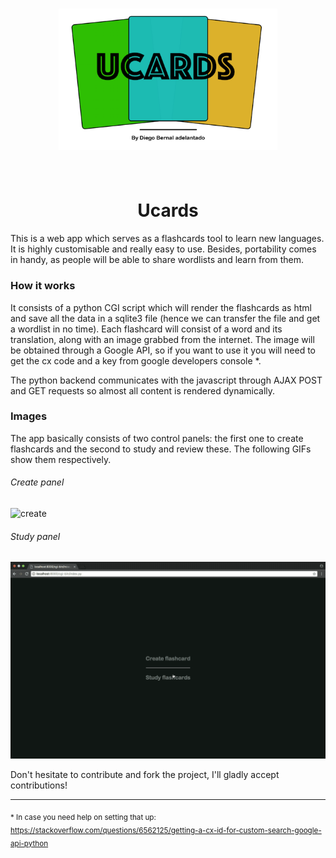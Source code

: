 <h1 align="center">
  <img src="https://github.com/diego95root/UCards/blob/master/Images/main.png" alt="UCards" style="max-width:350px">
</h1>

<h1 align="center">
  <br>
  Ucards
  <br>
</h1>

This is a web app which serves as a flashcards tool to learn new languages. It is highly customisable and really easy to use. Besides, portability comes in handy, as people will be able to share wordlists and learn from them.

### How it works

It consists of a python CGI script which will render the flashcards as html and save all the data in a sqlite3 file (hence we can transfer the file and get a wordlist in no time). Each flashcard will consist of a word and its translation, along with an image grabbed from the internet. The image will be obtained through a Google API, so if you want to use it you will need to get the cx code and a key from google developers console \*.

The python backend communicates with the javascript through AJAX POST and GET requests so almost all content is rendered dynamically.

### Images

The app basically consists of two control panels: the first one to create flashcards and the second to study and review these. The following GIFs show them respectively.

###### Create panel

![create](docs/create.gif)

###### Study panel

![study](docs/study.gif)

Don't hesitate to contribute and fork the project, I'll gladly accept contributions!

---

<sub>\* In case you need help on setting that up: https://stackoverflow.com/questions/6562125/getting-a-cx-id-for-custom-search-google-api-python</sub>

